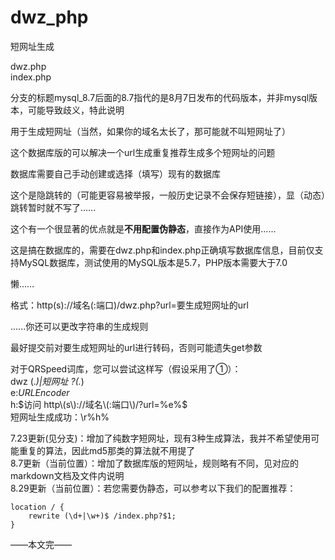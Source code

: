 # dwz_php
短网址生成

dwz.php<br>index.php

分支的标题mysql_8.7后面的8.7指代的是8月7日发布的代码版本，并非mysql版本，可能导致歧义，特此说明

用于生成短网址（当然，如果你的域名太长了，那可能就不叫短网址了）

这个数据库版的可以解决一个url生成重复推荐生成多个短网址的问题

数据库需要自己手动创建或选择（填写）现有的数据库

这个是隐跳转的（可能更容易被举报，一般历史记录不会保存短链接），显（动态）跳转暂时就不写了……

这个有一个很显著的优点就是<b>不用配置伪静态</b>，直接作为API使用……

这是搞在数据库的，需要在dwz.php和index.php正确填写数据库信息，目前仅支持MySQL数据库，测试使用的MySQL版本是5.7，PHP版本需要大于7.0

懒……

格式：http\(s\)://域名\(:端口\)/dwz\.php\?url\=要生成短网址的url

......你还可以更改字符串的生成规则

最好提交前对要生成短网址的url进行转码，否则可能遗失get参数

对于QRSpeed词库，您可以尝试这样写（假设采用了①）：<br>
dwz (.*)|短网址 ?(.*)<br>
e:$URLEncoder %括号1%$<br>
h:$访问 http\(s\)://域名\(:端口\)/?url=%e%$<br>
短网址生成成功：\\r%h%

7.23更新(见分支)：增加了纯数字短网址，现有3种生成算法，我并不希望使用可能重复的算法，因此md5那类的算法就不用提了<br>
8.7更新（当前位置）：增加了数据库版的短网址，规则略有不同，见对应的markdown文档及文件内说明<br>
8.29更新（当前位置）：若您需要伪静态，可以参考以下我们的配置推荐：
```nginx
location / {
	rewrite (\d+|\w+)$ /index.php?$1;
}
```
——本文完——
